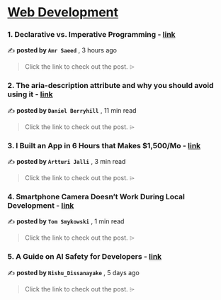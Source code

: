 
<h1><a href=https://medium.com/tag/web-development/recommended target="_blank" rel="noopener noreferrer">Web Development</a></h1>
<h3>1. Declarative vs. Imperative Programming - <a href=https://medium.com/@amrsaeedhosny/declarative-vs-imperative-programming-534f6f448534?source=tag_recommended_feed---------0-84----------web_development----------9b023b1f_397b_41bc_9dce_dba2570418ee------- target="_blank" rel="noopener noreferrer">link</a></h3>

✍️ **posted by `Amr Saeed`** <date> , 3 hours ago</date>

<blockquote>Click the link to check out the post. ⌲</blockquote>

<h3>2. The aria-description attribute and why you should avoid using it - <a href=https://medium.com/user-experience-design-1/the-aria-description-attribute-and-why-you-should-avoid-using-it-2ac15e7e24ae?source=tag_recommended_feed---------1-107----------web_development----------9b023b1f_397b_41bc_9dce_dba2570418ee------- target="_blank" rel="noopener noreferrer">link</a></h3>

✍️ **posted by `Daniel Berryhill`** <date> , 11 min read</date>

<blockquote>Click the link to check out the post. ⌲</blockquote>

<h3>3. I Built an App in 6 Hours that Makes $1,500/Mo - <a href=https://medium.com/@artturi-jalli/i-built-an-app-in-6-hours-that-makes-1-500-mo-85139edee87d?source=tag_recommended_feed---------2-85----------web_development----------9b023b1f_397b_41bc_9dce_dba2570418ee------- target="_blank" rel="noopener noreferrer">link</a></h3>

✍️ **posted by `Artturi Jalli`** <date> , 3 min read</date>

<blockquote>Click the link to check out the post. ⌲</blockquote>

<h3>4. Smartphone Camera Doesn’t Work During Local Development - <a href=https://medium.com/@tomaszs2/smartphone-camera-doesnt-work-during-local-development-bc640c73bacc?source=tag_recommended_feed---------3-84----------web_development----------9b023b1f_397b_41bc_9dce_dba2570418ee------- target="_blank" rel="noopener noreferrer">link</a></h3>

✍️ **posted by `Tom Smykowski`** <date> , 1 min read</date>

<blockquote>Click the link to check out the post. ⌲</blockquote>

<h3>5. A Guide on AI Safety for Developers - <a href=https://medium.com/bitsrc/ai-safety-for-ctos-73a2e98ebb0b?source=tag_recommended_feed---------4-107----------web_development----------9b023b1f_397b_41bc_9dce_dba2570418ee------- target="_blank" rel="noopener noreferrer">link</a></h3>

✍️ **posted by `Nishu_Dissanayake`** <date> , 5 days ago</date>

<blockquote>Click the link to check out the post. ⌲</blockquote>

